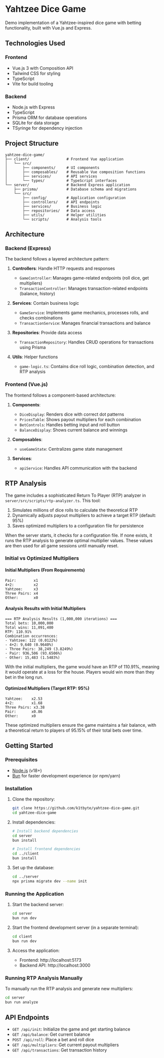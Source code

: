# Yahtzee Dice Game

Demo implementation of a Yahtzee-inspired dice game with betting functionality, built with Vue.js and Express.

## Technologies Used

### Frontend
- Vue.js 3 with Composition API
- Tailwind CSS for styling
- TypeScript
- Vite for build tooling

### Backend
- Node.js with Express
- TypeScript
- Prisma ORM for database operations
- SQLite for data storage
- TSyringe for dependency injection

## Project Structure

```
yahtzee-dice-game/
├── client/                 # Frontend Vue application
│   └── src/
│       ├── components/     # UI components
│       ├── composables/    # Reusable Vue composition functions
│       ├── services/       # API services
│       └── types/          # TypeScript interfaces
└── server/                 # Backend Express application
    ├── prisma/             # Database schema and migrations
    └── src/
        ├── config/         # Application configuration
        ├── controllers/    # API endpoints
        ├── services/       # Business logic
        ├── repositories/   # Data access
        ├── utils/          # Helper utilities
        └── scripts/        # Analysis tools
```

## Architecture

### Backend (Express)

The backend follows a layered architecture pattern:

1. **Controllers**: Handle HTTP requests and responses
   - `GameController`: Manages game-related endpoints (roll dice, get multipliers)
   - `TransactionController`: Manages transaction-related endpoints (balance, history)

2. **Services**: Contain business logic
   - `GameService`: Implements game mechanics, processes rolls, and checks combinations
   - `TransactionService`: Manages financial transactions and balance

3. **Repositories**: Provide data access
   - `TransactionRepository`: Handles CRUD operations for transactions using Prisma

4. **Utils**: Helper functions
   - `game-logic.ts`: Contains dice roll logic, combination detection, and RTP analysis

### Frontend (Vue.js)

The frontend follows a component-based architecture:

1. **Components**:
   - `DiceDisplay`: Renders dice with correct dot patterns
   - `PricesTable`: Shows payout multipliers for each combination
   - `BetControls`: Handles betting input and roll button
   - `BalanceDisplay`: Shows current balance and winnings

2. **Composables**:
   - `useGameState`: Centralizes game state management

3. **Services**:
   - `apiService`: Handles API communication with the backend

## RTP Analysis

The game includes a sophisticated Return To Player (RTP) analyzer in `server/src/scripts/rtp-analyzer.ts`. This tool:

1. Simulates millions of dice rolls to calculate the theoretical RTP
2. Dynamically adjusts payout multipliers to achieve a target RTP (default: 95%)
3. Saves optimized multipliers to a configuration file for persistence

When the server starts, it checks for a configuration file. If none exists, it runs the RTP analysis to generate optimal multiplier values. These values are then used for all game sessions until manually reset.

### Initial vs Optimized Multipliers

#### Initial Multipliers (From Requirements)
```
Pair:        x1
4+2:         x2
Yahtzee:     x3
Three Pairs: x4
Other:       x0
```

#### Analysis Results with Initial Multipliers
```
=== RTP Analysis Results (1,000,000 iterations) ===
Total bets: 10,000,000
Total wins: 11,091,480
RTP: 110.91%
Combination occurrences:
- Yahtzee: 122 (0.0122%)
- 4+2: 9,640 (0.9640%)
- Three Pairs: 38,249 (3.8249%)
- Pair: 936,506 (93.6506%)
- Other: 15,483 (1.5483%)
```

With the initial multipliers, the game would have an RTP of 110.91%, meaning it would operate at a loss for the house. Players would win more than they bet in the long run.

#### Optimized Multipliers (Target RTP: 95%)
```
Yahtzee:    x2.53
4+2:        x1.68
Three Pairs: x3.38
Pair:       x0.86
Other:      x0
```

These optimized multipliers ensure the game maintains a fair balance, with a theoretical return to players of 95.15% of their total bets over time.

## Getting Started

### Prerequisites

- [Node.js](https://nodejs.org/) (v18+)
- [Bun](https://bun.sh/) for faster development experience (or npm/yarn)

### Installation

1. Clone the repository:
   ```bash
   git clone https://github.com/k1tbyte/yahtzee-dice-game.git
   cd yahtzee-dice-game
   ```

2. Install dependencies:
   ```bash
   # Install backend dependencies
   cd server
   bun install

   # Install frontend dependencies
   cd ../client
   bun install
   ```

3. Set up the database:
   ```bash
   cd ../server
   npx prisma migrate dev --name init
   ```

### Running the Application

1. Start the backend server:
   ```bash
   cd server
   bun run dev
   ```

2. Start the frontend development server (in a separate terminal):
   ```bash
   cd client
   bun run dev
   ```

3. Access the application:
   - Frontend: http://localhost:5173
   - Backend API: http://localhost:3000

### Running RTP Analysis Manually

To manually run the RTP analysis and generate new multipliers:

```bash
cd server
bun run analyze
```

## API Endpoints

- `GET /api/init`: Initialize the game and get starting balance
- `GET /api/balance`: Get current balance
- `POST /api/roll`: Place a bet and roll dice
- `GET /api/multipliers`: Get current payout multipliers
- `GET /api/transactions`: Get transaction history
